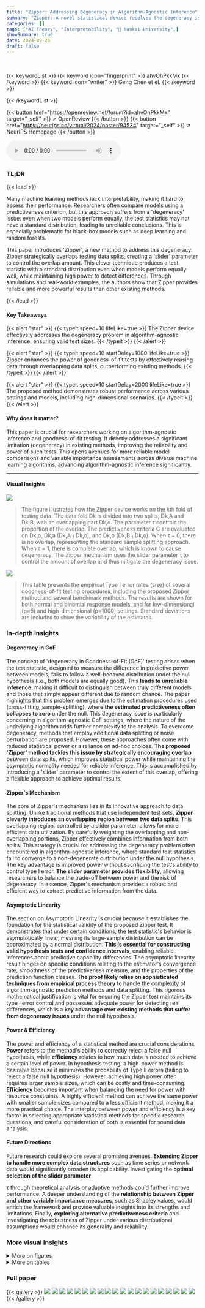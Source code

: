 ```yaml
---
title: "Zipper: Addressing Degeneracy in Algorithm-Agnostic Inference"
summary: "Zipper: A novel statistical device resolves the degeneracy issue in algorithm-agnostic inference, enabling reliable goodness-of-fit tests with enhanced power."
categories: []
tags: ["AI Theory", "Interpretability", "🏢 Nankai University",]
showSummary: true
date: 2024-09-26
draft: false
---
```


<br>

{{< keywordList >}}
{{< keyword icon="fingerprint" >}} ahvOhPkkMx {{< /keyword >}}
{{< keyword icon="writer" >}} Geng Chen et el. {{< /keyword >}}
 
{{< /keywordList >}}

{{< button href="https://openreview.net/forum?id=ahvOhPkkMx" target="_self" >}}
↗ OpenReview
{{< /button >}}
{{< button href="https://neurips.cc/virtual/2024/poster/94534" target="_self" >}}
↗ NeurIPS Homepage
{{< /button >}}


<audio controls>
    <source src="https://ai-paper-reviewer.com/ahvOhPkkMx/podcast.wav" type="audio/wav">
    Your browser does not support the audio element.
</audio>


### TL;DR


{{< lead >}}

Many machine learning methods lack interpretability, making it hard to assess their performance. Researchers often compare models using a predictiveness criterion, but this approach suffers from a 'degeneracy' issue: even when two models perform equally, the test statistics may not have a standard distribution, leading to unreliable conclusions. This is especially problematic for black-box models such as deep learning and random forests. 

This paper introduces 'Zipper', a new method to address this degeneracy.  Zipper strategically overlaps testing data splits, creating a 'slider' parameter to control the overlap amount. This clever technique produces a test statistic with a standard distribution even when models perform equally well, while maintaining high power to detect differences. Through simulations and real-world examples, the authors show that Zipper provides reliable and more powerful results than other existing methods.

{{< /lead >}}


#### Key Takeaways

{{< alert "star" >}}
{{< typeit speed=10 lifeLike=true >}} The Zipper device effectively addresses the degeneracy problem in algorithm-agnostic inference, ensuring valid test sizes. {{< /typeit >}}
{{< /alert >}}

{{< alert "star" >}}
{{< typeit speed=10 startDelay=1000 lifeLike=true >}} Zipper enhances the power of goodness-of-fit tests by effectively reusing data through overlapping data splits, outperforming existing methods. {{< /typeit >}}
{{< /alert >}}

{{< alert "star" >}}
{{< typeit speed=10 startDelay=2000 lifeLike=true >}} The proposed method demonstrates robust performance across various settings and models, including high-dimensional scenarios. {{< /typeit >}}
{{< /alert >}}

#### Why does it matter?
This paper is crucial for researchers working on algorithm-agnostic inference and goodness-of-fit testing.  It directly addresses a significant limitation (degeneracy) in existing methods, improving the reliability and power of such tests. This opens avenues for more reliable model comparisons and variable importance assessments across diverse machine learning algorithms, advancing algorithm-agnostic inference significantly.

------
#### Visual Insights



![](https://ai-paper-reviewer.com/ahvOhPkkMx/figures_3_1.jpg)

> The figure illustrates how the Zipper device works on the kth fold of testing data. The data fold Dk is divided into two splits, Dk,A and Dk,B, with an overlapping part Dk,o.  The parameter τ controls the proportion of the overlap.  The predictiveness criteria C are evaluated on Dk,o, Dk,a (Dk,A \ Dk,o), and Dk,b (Dk,B \ Dk,o). When τ = 0, there is no overlap, representing the standard sample splitting approach.  When τ = 1, there is complete overlap, which is known to cause degeneracy. The Zipper mechanism uses the slider parameter τ to control the amount of overlap and thus mitigate the degeneracy issue.





![](https://ai-paper-reviewer.com/ahvOhPkkMx/tables_7_1.jpg)

> This table presents the empirical Type I error rates (size) of several goodness-of-fit testing procedures, including the proposed Zipper method and several benchmark methods.  The results are shown for both normal and binomial response models, and for low-dimensional (p=5) and high-dimensional (p=1000) settings. Standard deviations are included to show the variability of the estimates.





### In-depth insights


#### Degeneracy in GoF
The concept of 'degeneracy in Goodness-of-Fit (GoF)' testing arises when the test statistic, designed to measure the difference in predictive power between models, fails to follow a well-behaved distribution under the null hypothesis (i.e., both models are equally good). This **leads to unreliable inference**, making it difficult to distinguish between truly different models and those that simply appear different due to random chance.  The paper highlights that this problem emerges due to the estimation procedures used (cross-fitting, sample-splitting), where **the estimated predictiveness often collapses to zero** under the null. This degeneracy issue is particularly concerning in algorithm-agnostic GoF settings, where the nature of the underlying algorithm adds further complexity to the analysis.  To overcome degeneracy, methods that employ additional data splitting or noise perturbation are proposed. However, these approaches often come with reduced statistical power or a reliance on ad-hoc choices. **The proposed 'Zipper' method tackles this issue by strategically encouraging overlap** between data splits, which improves statistical power while maintaining the asymptotic normality needed for reliable inference.  This is accomplished by introducing a 'slider' parameter to control the extent of this overlap, offering a flexible approach to achieve optimal results.

#### Zipper's Mechanism
The core of Zipper's mechanism lies in its innovative approach to data splitting. Unlike traditional methods that use independent test sets, **Zipper cleverly introduces an overlapping region between two data splits**. This overlapping region, controlled by a slider parameter, allows for more efficient data utilization. By carefully weighting the overlapping and non-overlapping portions, Zipper effectively combines information from both splits. This strategy is crucial for addressing the degeneracy problem often encountered in algorithm-agnostic inference, where standard test statistics fail to converge to a non-degenerate distribution under the null hypothesis.  The key advantage is improved power without sacrificing the test's ability to control type I error. **The slider parameter provides flexibility**, allowing researchers to balance the trade-off between power and the risk of degeneracy.  In essence, Zipper's mechanism provides a robust and efficient way to extract predictive information from the data.

#### Asymptotic Linearity
The section on Asymptotic Linearity is crucial because it establishes the foundation for the statistical validity of the proposed Zipper test.  It demonstrates that under certain conditions, the test statistic's behavior is asymptotically linear, meaning its large-sample distribution can be approximated by a normal distribution. **This is essential for constructing valid hypothesis tests and confidence intervals**, enabling reliable inferences about predictive capability differences. The asymptotic linearity result hinges on specific conditions relating to the estimator's convergence rate, smoothness of the predictiveness measure, and the properties of the prediction function classes.  **The proof likely relies on sophisticated techniques from empirical process theory** to handle the complexity of algorithm-agnostic prediction methods and data splitting. This rigorous mathematical justification is vital for ensuring the Zipper test maintains its type I error control and possesses adequate power for detecting real differences, which is a **key advantage over existing methods that suffer from degeneracy issues** under the null hypothesis.

#### Power & Efficiency
The power and efficiency of a statistical method are crucial considerations.  **Power** refers to the method's ability to correctly reject a false null hypothesis, while **efficiency** relates to how much data is needed to achieve a certain level of power.  In hypothesis testing, a high-power method is desirable because it minimizes the probability of Type II errors (failing to reject a false null hypothesis). However, achieving high power often requires larger sample sizes, which can be costly and time-consuming.  **Efficiency** becomes important when balancing the need for power with resource constraints.  A highly efficient method can achieve the same power with smaller sample sizes compared to a less efficient method, making it a more practical choice.  The interplay between power and efficiency is a key factor in selecting appropriate statistical methods for specific research questions, and careful consideration of both is essential for sound data analysis.

#### Future Directions
Future research could explore several promising avenues. **Extending Zipper to handle more complex data structures** such as time series or network data would significantly broaden its applicability.  Investigating the **optimal selection of the slider parameter** 






τ  through theoretical analysis or adaptive methods could further improve performance.  A deeper understanding of the **relationship between Zipper and other variable importance measures**, such as Shapley values, would enrich the framework and provide valuable insights into its strengths and limitations.  Finally, **exploring alternative predictiveness criteria** and investigating the robustness of Zipper under various distributional assumptions would enhance its generality and reliability.


### More visual insights

<details>
<summary>More on figures
</summary>


![](https://ai-paper-reviewer.com/ahvOhPkkMx/figures_7_1.jpg)

> This figure compares the empirical power of six different variable importance testing methods (Zipper, WGSC-3, DSP-Split, WGSC-2, WGSC-3, and DSP-Pert) across two different sample sizes (n=500) and dimensions (p=5, 1000). The x-axis represents the magnitude of variable relevance (δ), and the y-axis represents the empirical power of each method.  The figure shows that the Zipper method consistently outperforms other methods in terms of power, especially in higher dimensions. The dot-dashed line indicates the significance level (α = 0.05).


![](https://ai-paper-reviewer.com/ahvOhPkkMx/figures_8_1.jpg)

> This figure visually presents a comparison of the Zipper method and the WGSC-3 method in identifying important regions for distinguishing between the digits 7 and 9 in the MNIST handwritten digit dataset.  Each image is divided into nine regions.  The Zipper method (left column) highlights regions (in red) deemed significant for distinguishing the two digits, while the WGSC-3 method (right column) shows its respective findings.  The comparison suggests that Zipper identifies more key regions.


![](https://ai-paper-reviewer.com/ahvOhPkkMx/figures_20_1.jpg)

> This figure shows the empirical size and power comparison between the Zipper method and the data perturbation method.  The x-axis represents the slider parameter (τ) in the Zipper method, which controls the overlap between two data splits. The y-axis represents the rejection rate (power).  Different lines represent different values of δ which reflects the magnitude of variable importance in the model.  The dot-dashed horizontal line indicates the significance level (α = 0.05). The figure demonstrates that the Zipper method generally shows improved power compared to the data perturbation method, particularly when τ is not close to 0 or 1, while maintaining a valid size.


</details>




<details>
<summary>More on tables
</summary>


![](https://ai-paper-reviewer.com/ahvOhPkkMx/tables_8_1.jpg)
> This table presents the empirical sizes and powers of four different testing procedures (Zipper, WGSC-3, DSP-Split, and WGSC-2) for a model specification test. The empirical size represents the percentage of times the null hypothesis (Ho) is rejected when it is actually true, while the empirical power represents the percentage of times the alternative hypothesis (H1) is correctly rejected.  Three different scenarios (i), (ii), and (iii) are considered, each corresponding to a different configuration of the model parameters. The results are shown for both low-dimensional (p=5) and high-dimensional (p=1000) settings.

![](https://ai-paper-reviewer.com/ahvOhPkkMx/tables_9_1.jpg)
> This table presents the p-values resulting from marginal variable importance tests for each body circumference variable in the bodyfat dataset.  Two methods are compared: the proposed Zipper method and the WGSC-3 method (a benchmark). The p-values indicate the statistical significance of each body part's contribution to predicting body fat percentage, considering the influence of other variables like age, weight, and height.

![](https://ai-paper-reviewer.com/ahvOhPkkMx/tables_17_1.jpg)
> This table presents the empirical sizes of the Zipper method for various values of the slider parameter (τ) when the sample size is 500. The empirical size represents the percentage of times the null hypothesis (H0) is incorrectly rejected when it is actually true.  The table shows that the empirical size remains relatively stable across a wide range of τ values, demonstrating the robustness of the Zipper method.  It also shows some size distortion when τ gets very close to 1.

![](https://ai-paper-reviewer.com/ahvOhPkkMx/tables_17_2.jpg)
> This table shows the empirical power of the Zipper method for different values of the slider parameter (τ) at a significance level of 5%, with a sample size of 500.  The power is evaluated for both normal and binomial response models, across low and high-dimensional settings, and for varying effect sizes (δ).  Larger values of τ generally lead to higher power.

![](https://ai-paper-reviewer.com/ahvOhPkkMx/tables_18_1.jpg)
> This table presents the empirical Type I error rates (size) for different hypothesis testing procedures in various simulation settings.  It compares the proposed Zipper method to several existing methods (WGSC-3, DSP-Split, WGSC-2, DSP-Pert) under different sample sizes (n) and dimensions (p).  The models considered include normal, t3 (t-distribution with 3 degrees of freedom), and binomial distributions.

![](https://ai-paper-reviewer.com/ahvOhPkkMx/tables_18_2.jpg)
> This table shows the empirical power of different testing procedures (Zipper, WGSC-3, DSP-Split) for various sample sizes (n = 200, 500, 1000) and dimensions (p = 5, 10, 200, 1000). The results are presented for three response types (Normal, t3, Binomial).  Higher power indicates a greater ability to correctly reject the null hypothesis when it is false.  The table helps compare the power of the Zipper method to existing methods.

</details>




### Full paper

{{< gallery >}}
<img src="https://ai-paper-reviewer.com/ahvOhPkkMx/1.png" class="grid-w50 md:grid-w33 xl:grid-w25" />
<img src="https://ai-paper-reviewer.com/ahvOhPkkMx/2.png" class="grid-w50 md:grid-w33 xl:grid-w25" />
<img src="https://ai-paper-reviewer.com/ahvOhPkkMx/3.png" class="grid-w50 md:grid-w33 xl:grid-w25" />
<img src="https://ai-paper-reviewer.com/ahvOhPkkMx/4.png" class="grid-w50 md:grid-w33 xl:grid-w25" />
<img src="https://ai-paper-reviewer.com/ahvOhPkkMx/5.png" class="grid-w50 md:grid-w33 xl:grid-w25" />
<img src="https://ai-paper-reviewer.com/ahvOhPkkMx/6.png" class="grid-w50 md:grid-w33 xl:grid-w25" />
<img src="https://ai-paper-reviewer.com/ahvOhPkkMx/7.png" class="grid-w50 md:grid-w33 xl:grid-w25" />
<img src="https://ai-paper-reviewer.com/ahvOhPkkMx/8.png" class="grid-w50 md:grid-w33 xl:grid-w25" />
<img src="https://ai-paper-reviewer.com/ahvOhPkkMx/9.png" class="grid-w50 md:grid-w33 xl:grid-w25" />
<img src="https://ai-paper-reviewer.com/ahvOhPkkMx/10.png" class="grid-w50 md:grid-w33 xl:grid-w25" />
<img src="https://ai-paper-reviewer.com/ahvOhPkkMx/11.png" class="grid-w50 md:grid-w33 xl:grid-w25" />
<img src="https://ai-paper-reviewer.com/ahvOhPkkMx/12.png" class="grid-w50 md:grid-w33 xl:grid-w25" />
<img src="https://ai-paper-reviewer.com/ahvOhPkkMx/13.png" class="grid-w50 md:grid-w33 xl:grid-w25" />
<img src="https://ai-paper-reviewer.com/ahvOhPkkMx/14.png" class="grid-w50 md:grid-w33 xl:grid-w25" />
<img src="https://ai-paper-reviewer.com/ahvOhPkkMx/15.png" class="grid-w50 md:grid-w33 xl:grid-w25" />
<img src="https://ai-paper-reviewer.com/ahvOhPkkMx/16.png" class="grid-w50 md:grid-w33 xl:grid-w25" />
<img src="https://ai-paper-reviewer.com/ahvOhPkkMx/17.png" class="grid-w50 md:grid-w33 xl:grid-w25" />
<img src="https://ai-paper-reviewer.com/ahvOhPkkMx/18.png" class="grid-w50 md:grid-w33 xl:grid-w25" />
<img src="https://ai-paper-reviewer.com/ahvOhPkkMx/19.png" class="grid-w50 md:grid-w33 xl:grid-w25" />
<img src="https://ai-paper-reviewer.com/ahvOhPkkMx/20.png" class="grid-w50 md:grid-w33 xl:grid-w25" />
{{< /gallery >}}
